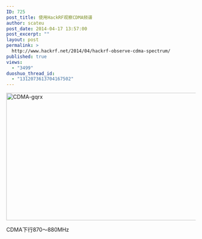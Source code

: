 ```yaml
---
ID: 725
post_title: 使用HackRF观察CDMA频谱
author: scateu
post_date: 2014-04-17 13:57:00
post_excerpt: ""
layout: post
permalink: >
  http://www.hackrf.net/2014/04/hackrf-observe-cdma-spectrum/
published: true
views:
  - "3499"
duoshuo_thread_id:
  - "1312073613704167502"
---
```

<a href="http://www.hackrf.net/wp-content/uploads/2014/04/a.jpg"><img src="http://www.hackrf.net/wp-content/uploads/2014/04/a.jpg" alt="CDMA-gqrx" width="600" height="339" class="alignnone size-full wp-image-726" /></a>


CDMA下行870～880MHz